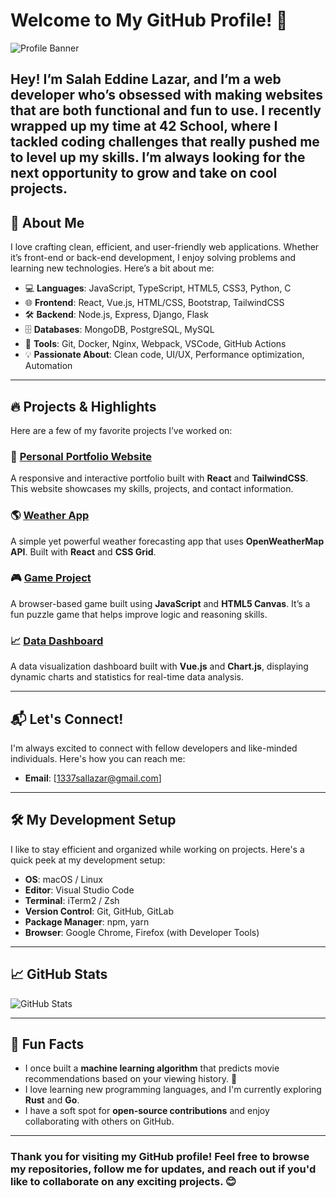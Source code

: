 # Welcome to My GitHub Profile! 👋

![Profile Banner](https://via.placeholder.com/1200x400.png?text=Welcome+to+My+GitHub+Profile)

Hey! I’m Salah Eddine Lazar, and I’m a web developer who’s obsessed with making websites that are both functional and fun to use. I recently wrapped up my time at 42 School, where I tackled coding challenges that really pushed me to level up my skills. I’m always looking for the next opportunity to grow and take on cool projects.
---

## 🚀 About Me

I love crafting clean, efficient, and user-friendly web applications. Whether it’s front-end or back-end development, I enjoy solving problems and learning new technologies. Here’s a bit about me:

- 💻 **Languages**: JavaScript, TypeScript, HTML5, CSS3, Python, C
- 🌐 **Frontend**: React, Vue.js, HTML/CSS, Bootstrap, TailwindCSS
- 🛠 **Backend**: Node.js, Express, Django, Flask
- 🗄 **Databases**: MongoDB, PostgreSQL, MySQL
- 🔧 **Tools**: Git, Docker, Nginx, Webpack, VSCode, GitHub Actions
- 💡 **Passionate About**: Clean code, UI/UX, Performance optimization, Automation

---

## 🔥 Projects & Highlights

Here are a few of my favorite projects I’ve worked on:

### 📝 [**Personal Portfolio Website**](https://github.com/yourusername/portfolio)
A responsive and interactive portfolio built with **React** and **TailwindCSS**. This website showcases my skills, projects, and contact information.

### 🌎 [**Weather App**](https://github.com/yourusername/weather-app)
A simple yet powerful weather forecasting app that uses **OpenWeatherMap API**. Built with **React** and **CSS Grid**.

### 🎮 [**Game Project**](https://github.com/yourusername/game-project)
A browser-based game built using **JavaScript** and **HTML5 Canvas**. It’s a fun puzzle game that helps improve logic and reasoning skills.

### 📈 [**Data Dashboard**](https://github.com/yourusername/data-dashboard)
A data visualization dashboard built with **Vue.js** and **Chart.js**, displaying dynamic charts and statistics for real-time data analysis.

---

## 📬 Let's Connect!

I'm always excited to connect with fellow developers and like-minded individuals. Here's how you can reach me:

- **Email**: [1337sallazar@gmail.com]
  
---

## 🛠️ My Development Setup

I like to stay efficient and organized while working on projects. Here's a quick peek at my development setup:

- **OS**: macOS / Linux
- **Editor**: Visual Studio Code
- **Terminal**: iTerm2 / Zsh
- **Version Control**: Git, GitHub, GitLab
- **Package Manager**: npm, yarn
- **Browser**: Google Chrome, Firefox (with Developer Tools)

---

## 📈 GitHub Stats

![GitHub Stats](https://github-readme-stats.vercel.app/api?username=yourusername&show_icons=true&count_private=true&hide=prs&theme=radical)

---

## 🎉 Fun Facts

- I once built a **machine learning algorithm** that predicts movie recommendations based on your viewing history. 🍿
- I love learning new programming languages, and I'm currently exploring **Rust** and **Go**.
- I have a soft spot for **open-source contributions** and enjoy collaborating with others on GitHub.

---

### Thank you for visiting my GitHub profile! Feel free to browse my repositories, follow me for updates, and reach out if you'd like to collaborate on any exciting projects. 😊
